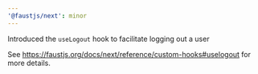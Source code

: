 ```yaml
---
'@faustjs/next': minor
---
```


Introduced the `useLogout` hook to facilitate logging out a user

See https://faustjs.org/docs/next/reference/custom-hooks#uselogout for more details.
